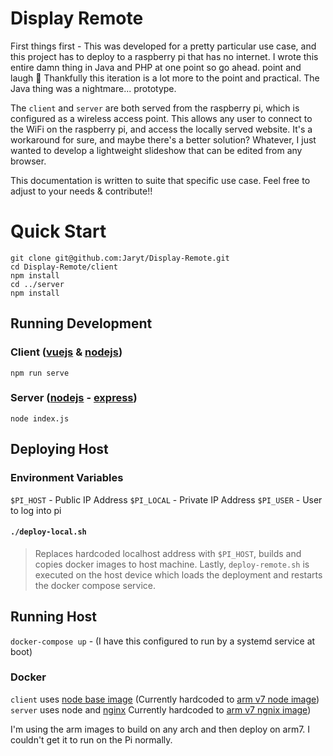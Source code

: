 # Display Remote

First things first - 
This was developed for a pretty particular use case, and this project has to deploy to a raspberry pi that has no internet. I wrote this entire damn thing in Java and PHP at one point so go ahead. point and laugh 🙁 Thankfully this iteration is a lot more to the point and practical. The Java thing was a nightmare... prototype.

The `client` and `server` are both served from the raspberry pi, which is configured as a wireless access point. This allows any user to connect to the WiFi on the raspberry pi, and access the locally served website. It's a workaround for sure, and maybe there's a better solution? Whatever, I just wanted to develop a lightweight slideshow that can be edited from any browser. 

This documentation is written to suite that specific use case. Feel free to adjust to your needs & contribute!!


# Quick Start

```
git clone git@github.com:Jaryt/Display-Remote.git
cd Display-Remote/client
npm install
cd ../server
npm install
```

## Running Development

### Client ([vuejs](https://vuejs.org/) & [nodejs](https://nodejs.org/en/))
  `npm run serve`

### Server ([nodejs](https://nodejs.org/en/) - [express](https://expressjs.com/))
  `node index.js`
  
## Deploying Host
  ### Environment Variables
  `$PI_HOST` - Public IP Address
  `$PI_LOCAL` - Private IP Address
  `$PI_USER` - User to log into pi

   #### `./deploy-local.sh`
   > Replaces hardcoded localhost address with `$PI_HOST`, builds and copies docker images to host machine. Lastly, `deploy-remote.sh` is executed on the host device which loads the deployment and restarts the docker compose service.
  
## Running Host
`docker-compose up` - (I have this configured to run by a systemd service at boot)

### Docker
 `client` uses [node base image](https://hub.docker.com/_/node/) (Currently hardcoded to [arm v7 node image](https://hub.docker.com/r/arm32v7/node))
 `server` uses node and [nginx](https://hub.docker.com/_/nginx) Currently hardcoded to [arm v7 ngnix image](https://hub.docker.com/r/arm32v7/nginx))
  
  I'm using the arm images to build on any arch and then deploy on arm7. I couldn't get it to run on the Pi normally.
  
